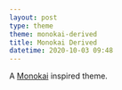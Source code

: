 ```yaml
---
layout: post
type: theme
theme: monokai-derived
title: Monokai Derived
datetime: 2020-10-03 09:48
---
```


A [Monokai](https://monokai.pro) inspired theme.
